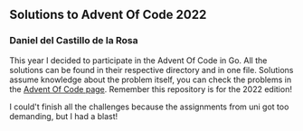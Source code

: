## Solutions to Advent Of Code 2022
### Daniel del Castillo de la Rosa

This year I decided to participate in the Advent Of Code in Go.
All the solutions can be found in their respective directory and in one file. Solutions assume knowledge about the problem itself, you can check the problems in the [Advent Of Code page](https://adventofcode.com). Remember this repository is for the 2022 edition!


I could't finish all the challenges because the assignments from uni got too demanding, but I had a blast!
